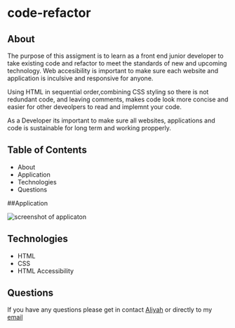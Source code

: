 # code-refactor 

## About 
The purpose of this assigment is to learn as a front end junior developer to take existing code and refactor to meet the standards of new and upcoming technology. Web accesibility is important to make sure each website and application is inculsive and responsive for anyone. 

Using HTML in sequential order,combining CSS styling so there is not redundant code, and leaving comments, makes code look more concise and easier for other deveolpers to read and implemnt your code. 

As a Developer its important to make sure all websites, applications and code is sustainable for long term and working propperly. 

## Table of Contents 
* About 
* Application 
* Technologies 
* Questions 

##Application 

![screenshot of applicaton](./assets/images/screenshot.png)

## Technologies
* HTML 
* CSS 
* HTML Accessibility 

## Questions
If you have any questions please get in contact [Aliyah](https://github.com/aliyahgutierrez) or directly to my  [email](gutierrezaliyah@gmail.com)
